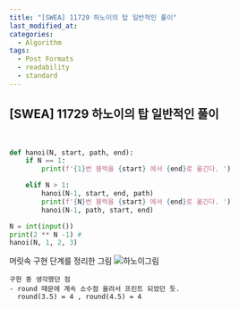 ```yaml
---
title: "[SWEA] 11729 하노이의 탑 일반적인 풀이"
last_modified_at: 
categories:
  - Algorithm
tags:
  - Post Formats
  - readability
  - standard
---
```



##  **[SWEA] 11729 하노이의 탑 일반적인 풀이**
<br>

```python
def hanoi(N, start, path, end):
    if N == 1:
        print(f'{1}번 블럭을 {start} 에서 {end}로 옮긴다. ')

    elif N > 1:
        hanoi(N-1, start, end, path)
        print(f'{N}번 블럭을 {start} 에서 {end}로 옮긴다. ')
        hanoi(N-1, path, start, end)

N = int(input())
print(2 ** N -1) # 
hanoi(N, 1, 2, 3)
```
머릿속 구현 단계를 정리한 그림 
![하노이그림](/images/11729_image1.jpeg)

```
구현 중 생각했던 점
- round 때문에 계속 소수점 올려서 프린트 되었던 듯. 
  round(3.5) = 4 , round(4.5) = 4 

```